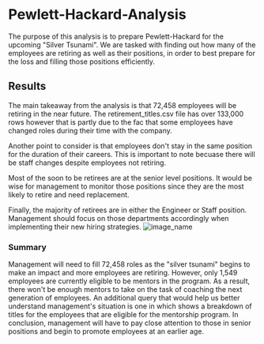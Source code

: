 # Pewlett-Hackard-Analysis
The purpose of this analysis is to prepare Pewlett-Hackard for the upcoming "Silver Tsunami". We are tasked with finding out how many of the employees are retiring as well as their positions, in order to best prepare for the loss and filling those positions efficiently.

## Results
The main takeaway from the analysis is that 72,458 employees will be retiring in the near future. The retirement_titles.csv file has over 133,000 rows however that is partly due to the fac that some employees have changed roles during their time with the company.

Another point to consider is that employees don't stay in the same position for the duration of their careers. This is important to note becuase there will be staff changes despite employees not retiring.

Most of the soon to be retirees are at the senior level positions. It would be wise for management to monitor those positions since they are the most likely to retire and need replacement.

Finally, the majority of retirees are in either the Engineer or Staff position. Management should focus on those departments accordingly when implementing their new hiring strategies.
![image_name](Images/retiring_titles)
### Summary
Management will need to fill 72,458 roles as the "silver tsunami" begins to make an impact and more employees are retiring. However, only 1,549 employees are currently eligible to be mentors in the program. As a result, there won't be enough mentors to take on the task of coaching the next generation of employees. An additional query that would help us better understand management's situation is one in which shows a breakdown of titles for the employees that are eligible for the mentorship program. In conclusion, management will have to pay close attention to those in senior positions and begin to promote employees at an earlier age.

